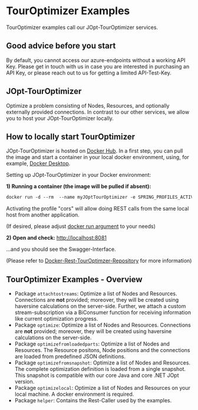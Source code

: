 # TourOptimizer Examples

TourOptimizer examples call our JOpt-TourOptimizer services.

## Good advice before you start
By default, you cannot access our azure-endpoints without a working API Key. Please get in touch with us in case you are interested in purchasing an API Key, or please reach out to us for getting a limited API-Test-Key.


## JOpt-TourOptimizer
Optimize a problem consisting of Nodes, Resources, and optionally externally provided connections. In contrast to our other services, we allow you to host your JOpt-TourOptimizer locally.

## How to locally start TourOptimizer
JOpt-TourOptimizer is hosted on <a href="https://hub.docker.com/r/dnaevolutions/jopt_touroptimizer" target="_blank">Docker Hub</a>. In a first step, you can pull the image and start a container in your local docker environment, using, for example, <a href="https://docs.docker.com/desktop/" target="_blank">Docker Desktop</a>.

Setting up JOpt-TourOptimizer in your Docker environment:


**1) Running a container (the image will be pulled if absent):**

```xml
docker run -d --rm  --name myJOptTourOptimizer -e SPRING_PROFILES_ACTIVE="cors" -p 8081:8081  dnaevolutions/jopt_touroptimizer
```

Activating the profile "cors" will allow doing REST calls from the same local host from another application.

(If desired, please adjust <a href="https://docs.docker.com/engine/reference/run/" target="_blank">docker run argument</a> to your needs)


**2) Open and check:** <a href="http://localhost:8081" target="_blank">http://localhost:8081</a>

...and you should see the Swagger-Interface.

(Please refer to <a href="https://github.com/DNA-Evolutions/Docker-REST-TourOptimizer" target="_blank">Docker-Rest-TourOptimzer-Repository</a> for more information)


## TourOptimizer Examples - Overview

- Package `attachtostreams`: Optimize a list of Nodes and Resources. Connections are **not** provided; moreover, they will be created using haversine calculations on the server-side. Further, we attach a custom stream-subscription via a BiConsumer function for receiving information like current optimization progress.
- Package `optimize`: Optimize a list of Nodes and Resources. Connections are **not** provided; moreover, they will be created using haversine calculations on the server-side.
- Package `optimizefromloadedparts`: Optimize a list of Nodes and Resources. The Resource positons, Node positions and the connections are loaded from predefined JSON definitions.
- Package `optimizefromsnapshot`: Optimize a list of Nodes and Resources. The complete optimization definition is loaded from a single snapshot. This snapshot is compatible with our core Java and core .NET JOpt version.
- Package `optimizelocal`:  Optimize a list of Nodes and Resources on your local machine. A docker environment is required.
- Package `helper`: Contains the Rest-Caller used by the examples.
